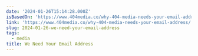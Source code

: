 ```yaml
---
date: '2024-01-26T15:14:28.000Z'
isBasedOn: 'https://www.404media.co/why-404-media-needs-your-email-address/'
link: 'https://www.404media.co/why-404-media-needs-your-email-address/'
slug: 2024-01-26-we-need-your-email-address
tags:
  - media
title: We Need Your Email Address
---
```


